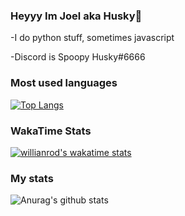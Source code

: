 ### Heyyy Im Joel aka Husky👋

-I do python stuff, sometimes javascript

-Discord is Spoopy Husky#6666

### Most used languages
[![Top Langs](https://github-readme-stats.vercel.app/api/top-langs/?username=HuskyCodez&layout=compact)](https://google.com)

### WakaTime Stats
[![willianrod's wakatime stats](https://github-readme-stats.vercel.app/api/wakatime?username=HuskyCodez)](https://github.com/anuraghazra/github-readme-stats)

### My stats
![Anurag's github stats](https://github-readme-stats.vercel.app/api?username=HuskyCodez&count_private=true&show_icons=true)
